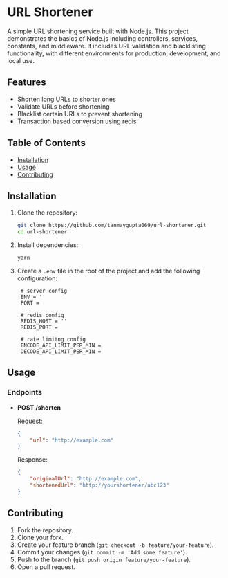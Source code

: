 # URL Shortener

A simple URL shortening service built with Node.js. This project demonstrates the basics of Node.js including controllers, services, constants, and middleware. It includes URL validation and blacklisting functionality, with different environments for production, development, and local use.

## Features

- Shorten long URLs to shorter ones
- Validate URLs before shortening
- Blacklist certain URLs to prevent shortening
- Transaction based conversion using redis


## Table of Contents

- [Installation](#installation)
- [Usage](#usage)
- [Contributing](#contributing)


## Installation

1. Clone the repository:

   ```bash
   git clone https://github.com/tanmaygupta069/url-shortener.git
   cd url-shortener
   ```

2. Install dependencies:

   ```bash
   yarn
   ```

4. Create a `.env` file in the root of the project and add the following configuration:

   ```env
    # server config
    ENV = ''
    PORT = 

    # redis config
    REDIS_HOST = ''
    REDIS_PORT = 

    # rate limitng config
    ENCODE_API_LIMIT_PER_MIN = 
    DECODE_API_LIMIT_PER_MIN = 
   ```


## Usage

### Endpoints

- **POST /shorten**

    Request:
    ```json
    {
        "url": "http://example.com"
    }
    ```

    Response:
    ```json
    {
        "originalUrl": "http://example.com",
        "shortenedUrl": "http://yourshortener/abc123"
    }
    ```


## Contributing

1. Fork the repository.
2. Clone your fork.
3. Create your feature branch (`git checkout -b feature/your-feature`).
4. Commit your changes (`git commit -m 'Add some feature'`).
5. Push to the branch (`git push origin feature/your-feature`).
6. Open a pull request.



